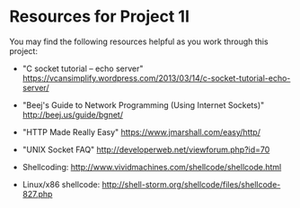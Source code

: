 # Resources for Project 1I

You may find the following resources helpful as you work through this
project:

- "C socket tutorial – echo server"
  https://vcansimplify.wordpress.com/2013/03/14/c-socket-tutorial-echo-server/

- "Beej's Guide to Network Programming (Using Internet Sockets)"
  http://beej.us/guide/bgnet/

- "HTTP Made Really Easy"
  https://www.jmarshall.com/easy/http/

- "UNIX Socket FAQ"
  http://developerweb.net/viewforum.php?id=70

- Shellcoding: http://www.vividmachines.com/shellcode/shellcode.html

- Linux/x86 shellcode: http://shell-storm.org/shellcode/files/shellcode-827.php

